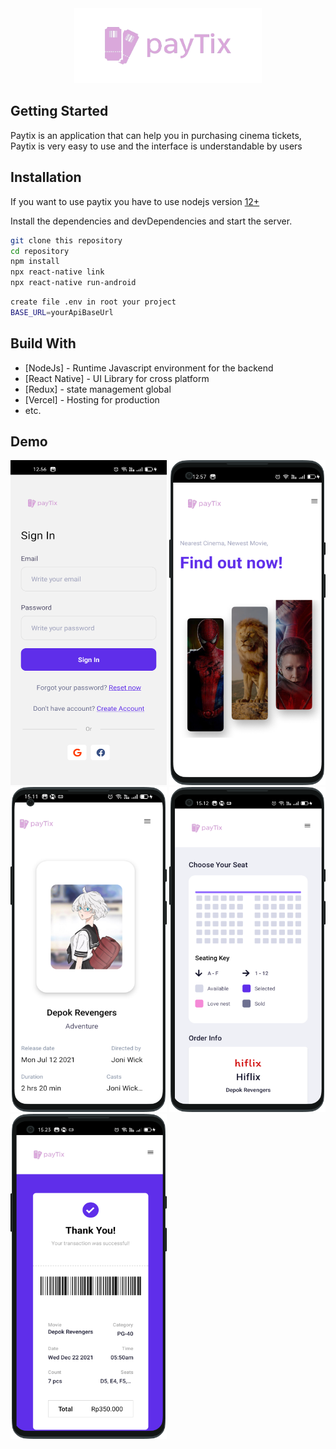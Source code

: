 <div align="center">
  <img src="./screenshoot/tickitz.png" width="300" height="120" />
  </div>
  
## Getting Started
  Paytix is an application that can help you in purchasing cinema tickets, Paytix is very easy to use and the interface is understandable by users
  
## Installation

If you want to use paytix you have to use nodejs version [12+](https://nodejs.org/dist/v16.13.1/node-v16.13.1-x64.msi)

Install the dependencies and devDependencies and start the server.

```sh
git clone this repository
cd repository
npm install 
npx react-native link
npx react-native run-android
```
```sh
create file .env in root your project
BASE_URL=yourApiBaseUrl
```

## Build With
- [NodeJs] - Runtime Javascript environment for the backend
- [React Native] - UI Library for cross platform
- [Redux] - state management global
- [Vercel] - Hosting for production
- etc.

## Demo
  <img src="./screenshoot/Auth-Login.png" width="250" height="520" />
    <img src="./screenshoot/Phone-Home.png" width="250" height="520" />
      <img src="./screenshoot/Detail Phone.png" width="250" height="520" />
        <img src="./screenshoot/Seat Phone.png" width="250" height="520" />
          <img src="./screenshoot/Ticket Phone.png" width="250" height="520" />


